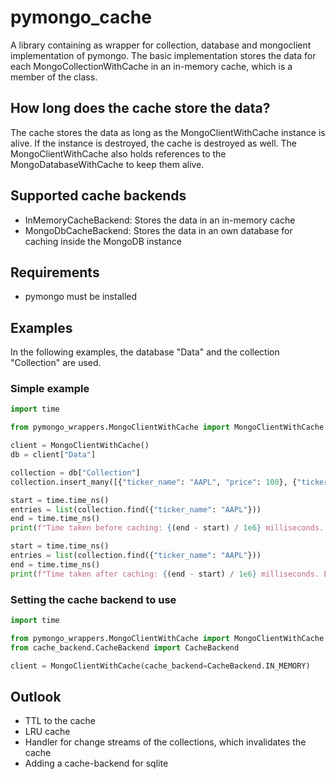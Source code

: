 # pymongo_cache
A library containing as wrapper for collection, database and mongoclient implementation of pymongo. 
The basic implementation stores the data for each MongoCollectionWithCache in an in-memory cache, which 
is a member of the class.

## How long does the cache store the data?
The cache stores the data as long as the MongoClientWithCache instance is alive. If the instance is destroyed, 
the cache is destroyed as well. The MongoClientWithCache also holds references to the MongoDatabaseWithCache 
to keep them alive. 

## Supported cache backends
- InMemoryCacheBackend: Stores the data in an in-memory cache
- MongoDbCacheBackend: Stores the data in an own database for caching inside the MongoDB instance

## Requirements
- pymongo must be installed

## Examples
In the following examples, the database "Data" and the collection "Collection" are used.
### Simple example
```python
import time

from pymongo_wrappers.MongoClientWithCache import MongoClientWithCache

client = MongoClientWithCache()
db = client["Data"]

collection = db["Collection"]
collection.insert_many([{"ticker_name": "AAPL", "price": 100}, {"ticker_name": "AAPL", "price": 200}])

start = time.time_ns()
entries = list(collection.find({"ticker_name": "AAPL"}))
end = time.time_ns()
print(f"Time taken before caching: {(end - start) / 1e6} milliseconds. Entries: {len(entries)}")

start = time.time_ns()
entries = list(collection.find({"ticker_name": "AAPL"}))
end = time.time_ns()
print(f"Time taken after caching: {(end - start) / 1e6} milliseconds. Entries: {len(entries)}")
```
### Setting the cache backend to use

```python
import time

from pymongo_wrappers.MongoClientWithCache import MongoClientWithCache
from cache_backend.CacheBackend import CacheBackend

client = MongoClientWithCache(cache_backend=CacheBackend.IN_MEMORY)

```


## Outlook
- TTL to the cache
- LRU cache
- Handler for change streams of the collections, which invalidates the cache
- Adding a cache-backend for sqlite
